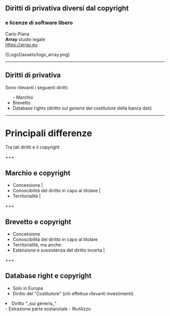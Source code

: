 ##  Diritti di privativa diversi dal copyright
### e licenze di software libero

Carlo Piana  
<span class="fa-red">**Array**</span> studio legale  
https://array.eu

<div class="borderless">
![Logo](assets/logo_array.png)
</div>

---

## Diritti di privativa

Sono rilevanti i seguenti diritti:

<ul>
-  Marchio</li>
<li class="fragment"> Brevetto</li>
<li class="fragment">Database rights (diritto <em>sui generis</em> del costitutore della banca dati)</li>
</ul>


---

# Principali differenze

Tra tali diritti e il copyright

+++

## Marchio e copyright

- Concessione |
- Conoscibilità del diritto in capo al titolare |
- Territorialità |


+++

## Brevetto e copyright

- Concessione
- Conoscibilità del diritto in capo al titolare
- Territorialità, ma anche:
- Estensione e sussistenza del diritto incerta |

+++

## Database right e copyright

- Solo in Europa
- Diritto del "Costitutore" (chi effettua rilevanti investimenti)
<li class="fragment">Diritto "_sui generis_" </li>
    - Estrazione parte sostanziale
    - Riutilizzo 
